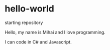 # hello-world
starting repository

Hello, my name is Mihai and I love programming.

I can code in C# and Javascript.
